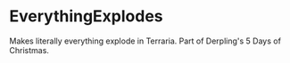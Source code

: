 # EverythingExplodes
Makes literally everything explode in Terraria. Part of Derpling's 5 Days of Christmas.
